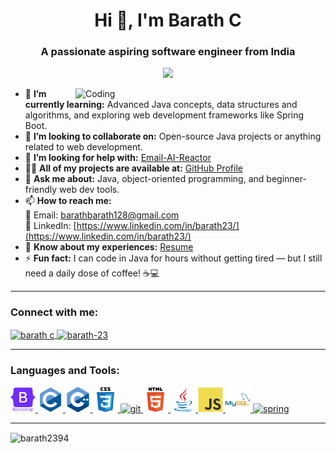<h1 align="center">Hi 👋, I'm Barath C</h1>
<h3 align="center">A passionate aspiring software engineer from India</h3>

<p align="center">
  <img src="![Your paragraph text](https://github.com/user-attachments/assets/55cde192-ee89-4e75-a536-5139570aa768)" />
</p>
<img align="right" alt="Coding" width="400" src="https://imgs.search.brave.com/50W2E1rhmbY_DSLUeyBa4Zj96RdDAcHOcb_7NEVowO4/rs:fit:860:0:0:0/g:ce/aHR0cHM6Ly9pbWcu/ZnJlZXBpay5jb20v/cHJlbWl1bS1waG90/by95b3VuZy1tYW4t/Y29kaW5nLWNvbXB1/dGVyLWFuaW1lLXN0/eWxlLWlsbHVzdHJh/dGlvbl8xMjgyNDQ0/LTI2MjUxNy5qcGc_/c2VtdD1haXNfaHli/cmlkJnc9NzQw" />

- 🌱 **I’m currently learning:** Advanced Java concepts, data structures and algorithms, and exploring web development frameworks like Spring Boot.  
- 👯 **I’m looking to collaborate on:** Open-source Java projects or anything related to web development.  
- 🤝 **I’m looking for help with:** [Email-AI-Reactor](https://github.com/Barath2394/Email-AI-Reactor)  
- 👨‍💻 **All of my projects are available at:** [GitHub Profile](https://github.com/Barath2394)  
- 💬 **Ask me about:** Java, object-oriented programming, and beginner-friendly web dev tools.  
- 📫 **How to reach me:**  
  📧 Email: [barathbarath128@gmail.com](mailto:barathbarath128@gmail.com)  
  🔗 LinkedIn: [https://www.linkedin.com/in/barath23/](https://www.linkedin.com/in/barath23/)  
- 📄 **Know about my experiences:** [Resume](https://drive.google.com/drive/folders/1lxcRfxaVtAB8wkHlXv9Kqf-t9-mu59t9)  
- ⚡ **Fun fact:** I can code in Java for hours without getting tired — but I still need a daily dose of coffee! ☕💻  

---

### Connect with me:
<p align="left">
  <a href="https://www.linkedin.com/in/barath23/" target="blank">
    <img align="center" src="https://raw.githubusercontent.com/rahuldkjain/github-profile-readme-generator/master/src/images/icons/Social/linked-in-alt.svg" alt="barath c" height="30" width="40" />
  </a>
  <a href="https://www.leetcode.com/barath-23" target="blank">
    <img align="center" src="https://raw.githubusercontent.com/rahuldkjain/github-profile-readme-generator/master/src/images/icons/Social/leet-code.svg" alt="barath-23" height="30" width="40" />
  </a>
</p>

---

### Languages and Tools:
<p align="left">
  <a href="https://getbootstrap.com" target="_blank" rel="noreferrer">
    <img src="https://raw.githubusercontent.com/devicons/devicon/master/icons/bootstrap/bootstrap-plain-wordmark.svg" alt="bootstrap" width="40" height="40"/>
  </a>
  <a href="https://www.cprogramming.com/" target="_blank" rel="noreferrer">
    <img src="https://raw.githubusercontent.com/devicons/devicon/master/icons/c/c-original.svg" alt="c" width="40" height="40"/>
  </a>
  <a href="https://www.w3schools.com/cpp/" target="_blank" rel="noreferrer">
    <img src="https://raw.githubusercontent.com/devicons/devicon/master/icons/cplusplus/cplusplus-original.svg" alt="cplusplus" width="40" height="40"/>
  </a>
  <a href="https://www.w3schools.com/css/" target="_blank" rel="noreferrer">
    <img src="https://raw.githubusercontent.com/devicons/devicon/master/icons/css3/css3-original-wordmark.svg" alt="css3" width="40" height="40"/>
  </a>
  <a href="https://git-scm.com/" target="_blank" rel="noreferrer">
    <img src="https://www.vectorlogo.zone/logos/git-scm/git-scm-icon.svg" alt="git" width="40" height="40"/>
  </a>
  <a href="https://www.w3.org/html/" target="_blank" rel="noreferrer">
    <img src="https://raw.githubusercontent.com/devicons/devicon/master/icons/html5/html5-original-wordmark.svg" alt="html5" width="40" height="40"/>
  </a>
  <a href="https://www.java.com" target="_blank" rel="noreferrer">
    <img src="https://raw.githubusercontent.com/devicons/devicon/master/icons/java/java-original.svg" alt="java" width="40" height="40"/>
  </a>
  <a href="https://developer.mozilla.org/en-US/docs/Web/JavaScript" target="_blank" rel="noreferrer">
    <img src="https://raw.githubusercontent.com/devicons/devicon/master/icons/javascript/javascript-original.svg" alt="javascript" width="40" height="40"/>
  </a>
  <a href="https://www.mysql.com/" target="_blank" rel="noreferrer">
    <img src="https://raw.githubusercontent.com/devicons/devicon/master/icons/mysql/mysql-original-wordmark.svg" alt="mysql" width="40" height="40"/>
  </a>
  <a href="https://spring.io/" target="_blank" rel="noreferrer">
    <img src="https://www.vectorlogo.zone/logos/springio/springio-icon.svg" alt="spring" width="40" height="40"/>
  </a>
</p>

---

<p>
  <img align="center" src="https://github-readme-stats.vercel.app/api/top-langs?username=barath2394&show_icons=true&locale=en&layout=compact" alt="barath2394" />
</p>

